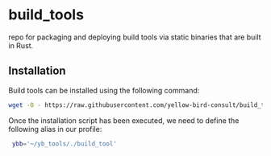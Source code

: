 # build_tools

repo for packaging and deploying build tools via static binaries that are built in Rust.

## Installation

Build tools can be installed using the following command:

```bash
wget -O - https://raw.githubusercontent.com/yellow-bird-consult/build_tools/develop/scripts/install.sh | bash
```

Once the installation script has been executed, we need to define the following alias in our profile:

```bash
 ybb='~/yb_tools/./build_tool'
```
